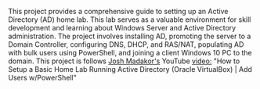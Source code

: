 This project provides a comprehensive guide to setting up an Active Directory (AD) home lab. This lab serves as a valuable environment for skill development and learning about Windows Server and Active Directory administration. The project involves installing AD, promoting the server to a Domain Controller, configuring DNS, DHCP, and RAS/NAT, populating AD with bulk users using PowerShell, and joining a client Windows 10 PC to the domain. This project is follows [Josh Madakor's](https://www.linkedin.com/in/joshmadakor/) YouTube [video:](https://www.youtube.com/watch?v=MHsI8hJmggI&t=2511s) "How to Setup a Basic Home Lab Running Active Directory (Oracle VirtualBox) | Add Users w/PowerShell"
